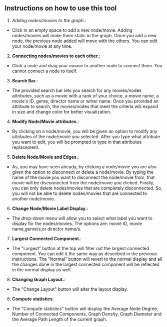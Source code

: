 ## Instructions on how to use this tool

1. *Adding nodes/movies to the graph.*:

* Click in an empty space to add a new node/movie. Adding nodes/movies will make them static in the graph. Once you add a new node, the previous node added will move with the others. You can edit your node/movie at any time.
  
2. **Connecting nodes/movies to each other.**:
 
* Click a node and drag your mouse to another node to connect them. You cannot connect a node to itself.

3. **Search Bar.**:

* The provided search bar lets you search for any movies/nodes attributes, such as a movie with a rank of your choice, a movie name, a movie's ID, genre, director name or writer name.
Once you provided an attribute to search, the movies/nodes that meet the criteria will expand in size and change color for better visualization.

4. **Modify Node/Movie attributes.**:

* By clicking on a node/movie, you will be given an option to modify any attributes of the node/movie you selected. After you type what attribute you want to edit, you will be prompted to type in that attributes replacement.

5. **Delete Node/Movie and Edges.**:

* As, you may have seen already, by clicking a node/movie you are also given the option to disconnect or delete a node/movie. By typing the name of the movie you want to disconnect the
node/movie from, that movie will be disconnected from the node/movie you clicked.
Finally, you can only delete nodes/movies that are completely disconnected. So, you will not be able to delete nodes/movies that are connected to another node/movie.

6. **Change Node/Movie Label Display.**:

* The drop-down menu will allow you to select what label you want to display for the nodes/movies. The options are:
movie ID, movie name,genre/s,or director name/s.

7. **Largest Connected Component.**:

* The "Largest" button at the top will filter out the largest connected component. You can edit it the same way as described in the previous instructions.
The "Normal" button will revert to the normal display and all the changes done in the largest connected component will be reflected in the normal display as well.

8. **Changing Graph Layout.**:

* The "Change Layout" button will alter the layout display.

8. **Compute statistics**:

* The "Compute statistics" button will display the Average Node Degree, Number of Connected Components, Graph Density, Graph Diameter and the Average Path Length of the current graph.





   
    
